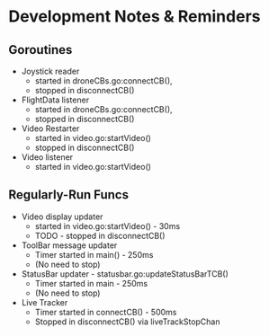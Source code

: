 # Development Notes & Reminders
## Goroutines
* Joystick reader 
  * started in droneCBs.go:connectCB(), 
  * stopped in disconnectCB()
* FlightData listener 
  * started in droneCBs.go:connectCB(), 
  * stopped in disconnectCB()
* Video Restarter 
  * started in video.go:startVideo()
  * stopped in disconnectCB()
* Video listener 
  * started in video.go:startVideo()

## Regularly-Run Funcs
* Video display updater
  * started in video.go:startVideo() - 30ms
  * TODO - stopped in disconnectCB()
* ToolBar message updater
  * Timer started in main() - 250ms
  * (No need to stop)
* StatusBar updater - statusbar.go:updateStatusBarTCB()
  * Timer started in main - 250ms
  * (No need to stop)
* Live Tracker
  * Timer started in connectCB() - 500ms
  * Stopped in disconnectCB() via liveTrackStopChan
  
